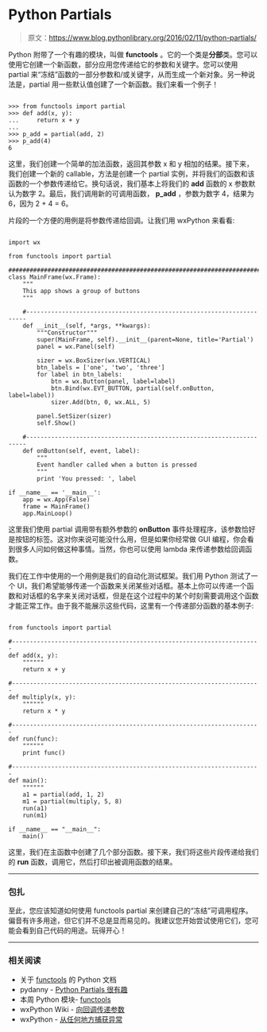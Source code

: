 # Python Partials

> 原文：<https://www.blog.pythonlibrary.org/2016/02/11/python-partials/>

Python 附带了一个有趣的模块，叫做 **functools** 。它的一个类是**分部**类。您可以使用它创建一个新函数，部分应用您传递给它的参数和关键字。您可以使用 partial 来“冻结”函数的一部分参数和/或关键字，从而生成一个新对象。另一种说法是，partial 用一些默认值创建了一个新函数。我们来看一个例子！

```

>>> from functools import partial
>>> def add(x, y):
...     return x + y
... 
>>> p_add = partial(add, 2)
>>> p_add(4)
6

```

这里，我们创建一个简单的加法函数，返回其参数 x 和 y 相加的结果。接下来，我们创建一个新的 callable，方法是创建一个 partial 实例，并将我们的函数和该函数的一个参数传递给它。换句话说，我们基本上将我们的 **add** 函数的 x 参数默认为数字 2。最后，我们调用新的可调用函数， **p_add** ，参数为数字 4，结果为 6，因为 2 + 4 = 6。

片段的一个方便的用例是将参数传递给回调。让我们用 wxPython 来看看:

```

import wx

from functools import partial 

########################################################################
class MainFrame(wx.Frame):
    """
    This app shows a group of buttons
    """

    #----------------------------------------------------------------------
    def __init__(self, *args, **kwargs):
        """Constructor"""
        super(MainFrame, self).__init__(parent=None, title='Partial')
        panel = wx.Panel(self)

        sizer = wx.BoxSizer(wx.VERTICAL)
        btn_labels = ['one', 'two', 'three']
        for label in btn_labels:
            btn = wx.Button(panel, label=label)
            btn.Bind(wx.EVT_BUTTON, partial(self.onButton, label=label))
            sizer.Add(btn, 0, wx.ALL, 5)

        panel.SetSizer(sizer)
        self.Show()

    #----------------------------------------------------------------------
    def onButton(self, event, label):
        """
        Event handler called when a button is pressed
        """
        print 'You pressed: ', label

if __name__ == '__main__':
    app = wx.App(False)
    frame = MainFrame()
    app.MainLoop()

```

这里我们使用 partial 调用带有额外参数的 **onButton** 事件处理程序，该参数恰好是按钮的标签。这对你来说可能没什么用，但是如果你经常做 GUI 编程，你会看到很多人问如何做这种事情。当然，你也可以使用 lambda 来传递参数给回调函数。

我们在工作中使用的一个用例是我们的自动化测试框架。我们用 Python 测试了一个 UI，我们希望能够传递一个函数来关闭某些对话框。基本上你可以传递一个函数和对话框的名字来关闭对话框，但是在这个过程中的某个时刻需要调用这个函数才能正常工作。由于我不能展示这些代码，这里有一个传递部分函数的基本例子:

```

from functools import partial

#----------------------------------------------------------------------
def add(x, y):
    """"""
    return x + y

#----------------------------------------------------------------------
def multiply(x, y):
    """"""
    return x * y

#----------------------------------------------------------------------
def run(func):
    """"""
    print func()

#----------------------------------------------------------------------
def main():
    """"""
    a1 = partial(add, 1, 2)
    m1 = partial(multiply, 5, 8)
    run(a1)
    run(m1)

if __name__ == "__main__":
    main()

```

这里，我们在主函数中创建了几个部分函数。接下来，我们将这些片段传递给我们的 **run** 函数，调用它，然后打印出被调用函数的结果。

* * *

### 包扎

至此，您应该知道如何使用 functools partial 来创建自己的“冻结”可调用程序。偏音有许多用途，但它们并不总是显而易见的。我建议您开始尝试使用它们，您可能会看到自己代码的用途。玩得开心！

* * *

### 相关阅读

*   关于 [functools](https://docs.python.org/2/library/functools.html) 的 Python 文档
*   pydanny - [Python Partials 很有趣](http://www.pydanny.com/python-partials-are-fun.html)
*   本周 Python 模块- [functools](https://pymotw.com/2/functools/)
*   wxPython Wiki - [向回调传递参数](http://wiki.wxpython.org/Passing%20Arguments%20to%20Callbacks)
*   wxPython - [从任何地方捕获异常](https://www.blog.pythonlibrary.org/2014/03/14/wxpython-catching-exceptions-from-anywhere/)